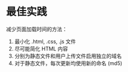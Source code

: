 # 最佳实践

减少页面加载时间的方法：

1. 最小化 .html, .css, .js 文件
2. 尽可能简化 HTML 内容
3. 分别为静态文件和用户上传文件启用独立的域名
4. 对于静态文件，每次更新均使用新的命名 \(md5\)
